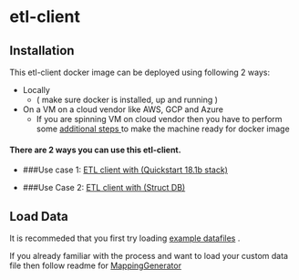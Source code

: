 # etl-client 

## Installation 

This etl-client docker image can be deployed using following 2 ways:

* Locally 
  * ( make sure docker is installed, up and running ) 
* On a VM on a cloud vendor like AWS, GCP and Azure
  * If you are spinning VM on cloud vendor then you have to perform some [additional steps ](https://github.com/hms-dbmi/etl-client-docker/blob/master/etl-client-AWS-EC2.md) to make the machine ready for docker image




#### There are 2 ways you can use this etl-client.
* ###Use case 1: 
        [ETL client with (Quickstart 18.1b stack)](https://github.com/hms-dbmi/etl-client-docker/blob/master/useCase1.md)

* ###Use Case 2: 
        [ETL client with (Struct DB)](https://github.com/hms-dbmi/etl-client-docker/blob/master/useCase2.md)


## Load Data

It is recommeded that you first try loading [example datafiles](https://github.com/hms-dbmi/ETLToolSuite-MappingGenerator/tree/master/example) .


If you already familiar with the process and want to load your custom data file then follow readme for [MappingGenerator](https://github.com/hms-dbmi/ETLToolSuite-MappingGenerator)




